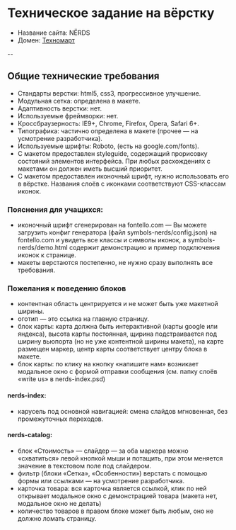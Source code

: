 # Техническое задание на вёрстку

* Название сайта: NЁRDS
* Домен: [Техномарт](http://rapt0p7.github.io/nerds/)

--

## Общие технические требования

* Стандарты верстки: html5, css3, прогрессивное улучшение.
* Модульная сетка: определена в макете.
* Адаптивность верстки: нет.
* Используемые фреймворки: нет.
* Кроссбраузерность: IE9+, Chrome, Firefox, Opera, Safari 6+.
* Типографика: частично определена в макете (прочее — на усмотрение разработчика).
* Используемые шрифты: Roboto, (есть на google.com/fonts).
* С макетом предоставлен styleguide, содержащий прорисовку состояний элементов интерфейса. При любых расхождениях с макетами он должен иметь высший приоритет.
* С макетом предоставлен иконочный шрифт, нужно использовать его в вёрстке. Названия слоёв с иконками соответствуют CSS-классам иконок.

### Пояснения для учащихся: 

* иконочный шрифт сгенерирован на fontello.com — Вы можете загрузить конфиг генератора (файл symbols-nerds/config.json) на fontello.com и увидеть все классы и символы иконок, а symbols-nerds/demo.html содержит демонстрацию и пример подключения иконок к странице.
* макеты верстаются постепенно, не нужно сразу выполнять все требования.

### Пожелания к поведению блоков

* контентная область центрируется и не может быть уже макетной ширины.
* оготип — это ссылка на главную страницу.
* блок карты: карта должна быть интерактивной (карты google или яндекса), высота карты постоянная, щирина подстраивается под ширину вьюпорта (но не уже контентной ширины макета), на карте размещен маркер, центр карты соответствует центру блока в макете.
* блок карты: по клику на кнопку «напишите нам» возникает модальное окно с формой отправки сообщения (см. папку слоёв «write us» в nerds-index.psd)

#### nerds-index:
* карусель под основной навигацией: смена слайдов мгновенная, без промежуточных переходов.

#### nerds-catalog:
* блок «Стоимость» — слайдер — за оба маркера можно «схватиться» левой кнопкой мыши и потащить, при этом меняется значение в текстовом поле под слайдером.
* фильтр (блоки «Сетка», «Особенности») верстать с помощью формы или ссылками — на усмотрение разработчика.
* карточка товара: вся карточка является ссылкой, клик по ней открывает модальное окно с демонстрацией товара (макета нет, модальное окно не делать)
* количество товаров в правом блоке может быть любым, оно не должно ломать страницу.
